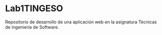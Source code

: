 # Lab1TINGESO
Repositorio de desarrollo de una aplicación web en la asignatura Técnicas de ingeniería de Software.
